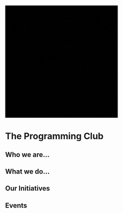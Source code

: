 
![stronghold logo](res/banner.gif)

# **The Programming Club**




## Who we are...

## What we do...

## Our Initiatives

## Events




